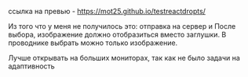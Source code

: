 ссылка на превью - https://mot25.github.io/testreactdropts/

Из того что у меня не получилось это: отправка на сервер и После выбора, изображение должно отобразиться вместо заглушки. В проводнике выбрать можно только изображение.

Лучше открывать на больших мониторах, так как не было задачи на адаптивность
